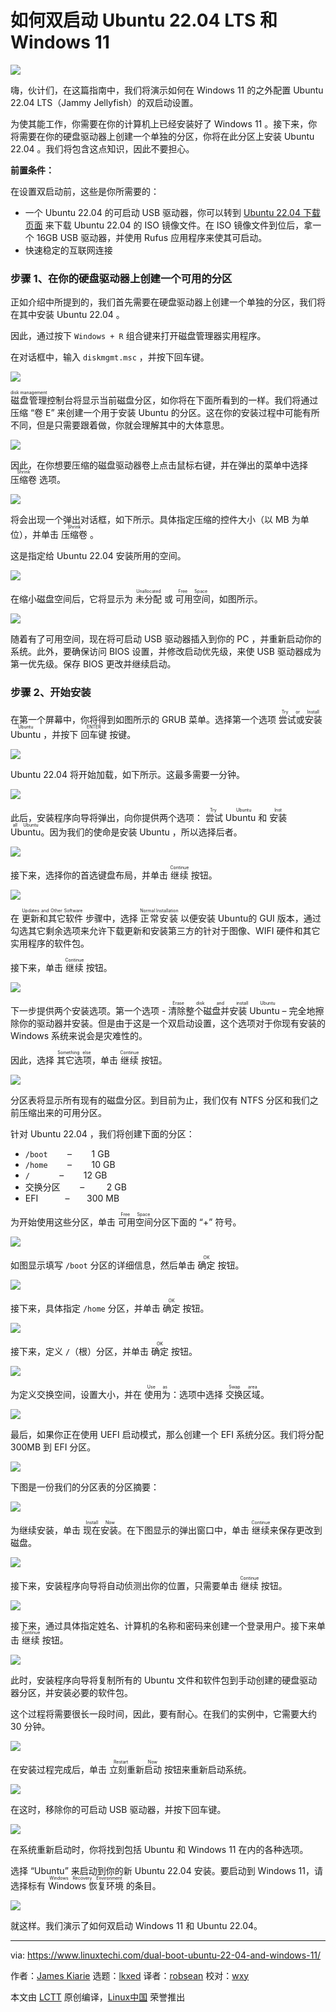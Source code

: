 [#]: subject: "How to Dual Boot Ubuntu 22.04 LTS and Windows 11"
[#]: via: "https://www.linuxtechi.com/dual-boot-ubuntu-22-04-and-windows-11/"
[#]: author: "James Kiarie https://www.linuxtechi.com/author/james/"
[#]: collector: "lkxed"
[#]: translator: "robsean"
[#]: reviewer: "wxy"
[#]: publisher: "wxy"
[#]: url: "https://linux.cn/article-14699-1.html"

如何双启动 Ubuntu 22.04 LTS 和 Windows 11
======

![](https://img.linux.net.cn/data/attachment/album/202206/12/110546fff10ck07e2p0z2f.jpg)

嗨，伙计们，在这篇指南中，我们将演示如何在 Windows 11 的之外配置 Ubuntu 22.04 LTS（Jammy Jellyfish）的双启动设置。

为使其能工作，你需要在你的计算机上已经安装好了 Windows 11 。接下来，你将需要在你的硬盘驱动器上创建一个单独的分区，你将在此分区上安装 Ubuntu 22.04 。我们将包含这点知识，因此不要担心。

**前置条件：**

在设置双启动前，这些是你所需要的：

* 一个 Ubuntu 22.04 的可启动 USB 驱动器，你可以转到 [Ubuntu 22.04 下载页面][1] 来下载 Ubuntu 22.04 的 ISO 镜像文件。在 ISO 镜像文件到位后，拿一个 16GB USB 驱动器，并使用 Rufus 应用程序来使其可启动。
* 快速稳定的互联网连接

### 步骤 1、在你的硬盘驱动器上创建一个可用的分区 

正如介绍中所提到的，我们首先需要在硬盘驱动器上创建一个单独的分区，我们将在其中安装 Ubuntu 22.04 。

因此，通过按下 `Windows + R` 组合键来打开磁盘管理器实用程序。

在对话框中，输入 `diskmgmt.msc` ，并按下回车键。

![][2]

<ruby>磁盘管理<rt>disk management</rt></ruby>控制台将显示当前磁盘分区，如你将在下面所看到的一样。我们将通过压缩 “卷 E” 来创建一个用于安装 Ubuntu 的分区。这在你的安装过程中可能有所不同，但是只需要跟着做，你就会理解其中的大体意思。

![][3]

因此，在你想要压缩的磁盘驱动器卷上点击鼠标右键，并在弹出的菜单中选择 <ruby>压缩卷<rt>Shrink</rt></ruby> 选项。

![][4]

将会出现一个弹出对话框，如下所示。具体指定压缩的控件大小（以 MB 为单位），并单击 <ruby>压缩卷<rt>Shrink</rt></ruby> 。

这是指定给 Ubuntu 22.04 安装所用的空间。

![][5]

在缩小磁盘空间后，它将显示为 <ruby>未分配<rt>Unallocated</rt></ruby> 或 <ruby>可用空间<rt>Free Space</rt></ruby>，如图所示。

![][6]

随着有了可用空间，现在将可启动 USB 驱动器插入到你的 PC ，并重新启动你的系统。此外，要确保访问 BIOS 设置，并修改启动优先级，来使 USB 驱动器成为第一优先级。保存 BIOS 更改并继续启动。

### 步骤 2、开始安装

在第一个屏幕中，你将得到如图所示的 GRUB 菜单。选择第一个选项 <ruby>尝试或安装 Ubuntu<rt>Try or Install Ubuntu</rt></ruby> ，并按下 <ruby>回车键<rt>ENTER</rt></ruby> 按键。

![][7]

Ubuntu 22.04 将开始加载，如下所示。这最多需要一分钟。

![][8]

此后，安装程序向导将弹出，向你提供两个选项： <ruby>尝试 Ubuntu<rt>Try Ubuntu</rt></ruby> 和 <ruby>安装 Ubuntu<rt>Install Ubuntu</rt></ruby>。因为我们的使命是安装 Ubuntu ，所以选择后者。

![][9]

接下来，选择你的首选键盘布局，并单击 <ruby>继续<rt>Continue</rt></ruby> 按钮。

![][10]

在 <ruby>更新和其它软件<rt>Updates and Other Software</rt></ruby> 步骤中，选择 <ruby>正常安装<rt>Normal Installation</rt></ruby> 以便安装 Ubuntu的 GUI 版本，通过勾选其它剩余选项来允许下载更新和安装第三方的针对于图像、WIFI 硬件和其它实用程序的软件包。

接下来，单击 <ruby>继续<rt>Continue</rt></ruby> 按钮。

![][11]

下一步提供两个安装选项。第一个选项 - <ruby>清除整个磁盘并安装 Ubuntu<rt>Erase disk and install Ubuntu</rt></ruby> – 完全地擦除你的驱动器并安装。但是由于这是一个双启动设置，这个选项对于你现有安装的 Windows 系统来说会是灾难性的。

因此，选择 <ruby>其它选项<rt>Something else</rt></ruby>，单击 <ruby>继续<rt>Continue</rt></ruby> 按钮。

![][12]

分区表将显示所有现有的磁盘分区。到目前为止，我们仅有 NTFS 分区和我们之前压缩出来的可用分区。

针对 Ubuntu 22.04 ，我们将创建下面的分区：

* `/boot`        –         1 GB
* `/home`        –        10 GB
* `/`            –        12 GB
* 交换分区        –         2 GB
* EFI            –       300 MB

为开始使用这些分区，单击 <ruby>可用空间<rt>Free Space</rt></ruby>分区下面的 “+” 符号。

![][13]

如图显示填写 `/boot` 分区的详细信息，然后单击 <ruby>确定<rt>OK</rt></ruby> 按钮。

![][14]

接下来，具体指定 `/home` 分区，并单击 <ruby>确定<rt>OK</rt></ruby> 按钮。

![][15]

接下来，定义 `/`（根）分区，并单击 <ruby>确定<rt>OK</rt></ruby> 按钮。

![][16]

为定义交换空间，设置大小，并在 <ruby>使用为<rt>Use as</rt></ruby>：选项中选择 <ruby>交换区域<rt>Swap area</rt></ruby>。

![][17]

最后，如果你正在使用 UEFI 启动模式，那么创建一个 EFI 系统分区。我们将分配 300MB 到 EFI 分区。

![][18]

下图是一份我们的分区表的分区摘要：

![][19]

为继续安装，单击 <ruby>现在安装<rt>Install Now</rt></ruby>。在下图显示的弹出窗口中，单击 <ruby>继续<rt>Continue</rt></ruby>来保存更改到磁盘。

![][20]

接下来，安装程序向导将自动侦测出你的位置，只需要单击 <ruby>继续<rt>Continue</rt></ruby> 按钮。

![][21]

接下来，通过具体指定姓名、计算机的名称和密码来创建一个登录用户。接下来单击 <ruby>继续<rt>Continue</rt></ruby> 按钮。

![][22]

此时，安装程序向导将复制所有的 Ubuntu 文件和软件包到手动创建的硬盘驱动器分区，并安装必要的软件包。

这个过程将需要很长一段时间，因此，要有耐心。在我们的实例中，它需要大约 30 分钟。

![][23]

在安装过程完成后，单击 <ruby>立刻重新启动<rt>Restart Now</rt></ruby> 按钮来重新启动系统。

![][24]

在这时，移除你的可启动 USB 驱动器，并按下回车键。

![][25]

在系统重新启动时，你将找到包括 Ubuntu 和 Windows 11 在内的各种选项。

选择 “Ubuntu” 来启动到你的新 Ubuntu 22.04 安装。要启动到 Windows 11，请选择标有 <ruby>Windows 恢复环境<rt>Windows Recovery Environment</rt></ruby> 的条目。

![][26]

就这样。我们演示了如何双启动 Windows 11 和 Ubuntu 22.04。

--------------------------------------------------------------------------------

via: https://www.linuxtechi.com/dual-boot-ubuntu-22-04-and-windows-11/

作者：[James Kiarie][a]
选题：[lkxed][b]
译者：[robsean](https://github.com/robsean)
校对：[wxy](https://github.com/wxy)

本文由 [LCTT](https://github.com/LCTT/TranslateProject) 原创编译，[Linux中国](https://linux.cn/) 荣誉推出

[a]: https://www.linuxtechi.com/author/james/
[b]: https://github.com/lkxed
[1]: https://releases.ubuntu.com/22.04/
[2]: https://www.linuxtechi.com/wp-content/uploads/2022/05/diskmgmt-msc-command-windows11.png
[3]: https://www.linuxtechi.com/wp-content/uploads/2022/05/Disk-Management-Console-Windows11.png
[4]: https://www.linuxtechi.com/wp-content/uploads/2022/05/Shrink-Volume-Windows11.png
[5]: https://www.linuxtechi.com/wp-content/uploads/2022/05/Shrink-Volume-Size-Windows11.png
[6]: https://www.linuxtechi.com/wp-content/uploads/2022/05/Free-Space-Disk-Management-Console-Windows11.png
[7]: https://www.linuxtechi.com/wp-content/uploads/2022/05/Select-Install-Ubuntu-Linux.png
[8]: https://www.linuxtechi.com/wp-content/uploads/2022/05/Ubuntu-22-04-Loading-Screen.png
[9]: https://www.linuxtechi.com/wp-content/uploads/2022/05/Choose-Install-Ubuntu-Linux.png
[10]: https://www.linuxtechi.com/wp-content/uploads/2022/05/Keyboard-Layout-Ubuntu-22-04.png
[11]: https://www.linuxtechi.com/wp-content/uploads/2022/05/Normal-Installation-Option-During-Ubuntu-22-04-Installation.png
[12]: https://www.linuxtechi.com/wp-content/uploads/2022/05/Something-else-ubuntu-installation.png
[13]: https://www.linuxtechi.com/wp-content/uploads/2022/05/Select-Free-Space-for-Ubuntu-22-04-Installation.png
[14]: https://www.linuxtechi.com/wp-content/uploads/2022/05/Boot-Partition-Ubuntu-22-04-LTS.png
[15]: https://www.linuxtechi.com/wp-content/uploads/2022/05/Home-Partition-For-Ubuntu-22-04.png
[16]: https://www.linuxtechi.com/wp-content/uploads/2022/05/Root-Partition-For-Ubuntu-22-04.png
[17]: https://www.linuxtechi.com/wp-content/uploads/2022/05/Swap-Area-Ubuntu-22-04.png
[18]: https://www.linuxtechi.com/wp-content/uploads/2022/05/EFI-System-Partition-Ubuntu-22-04.png
[19]: https://www.linuxtechi.com/wp-content/uploads/2022/05/Install-Now-Ubuntu-22-04.png
[20]: https://www.linuxtechi.com/wp-content/uploads/2022/05/Write-Changes-Disk-Ubuntu-22-04.png
[21]: https://www.linuxtechi.com/wp-content/uploads/2022/05/Location-for-Ubuntu-22-04-Installation.png
[22]: https://www.linuxtechi.com/wp-content/uploads/2022/05/UserName-Hostname-Ubuntu-22-04-lts-Installation.png
[23]: https://www.linuxtechi.com/wp-content/uploads/2022/05/Installation-Progress-Ubuntu-22-04.png
[24]: https://www.linuxtechi.com/wp-content/uploads/2022/05/Restart-After-Ubuntu-22-04-LTS-Installation.png
[25]: https://www.linuxtechi.com/wp-content/uploads/2022/05/Remove-Installation-Media-after-Ubuntu-22-04-Installation.png
[26]: https://www.linuxtechi.com/wp-content/uploads/2022/05/Dual-Boot-Grub-Bootloader-Screen-Ubuntu-22-04.png
